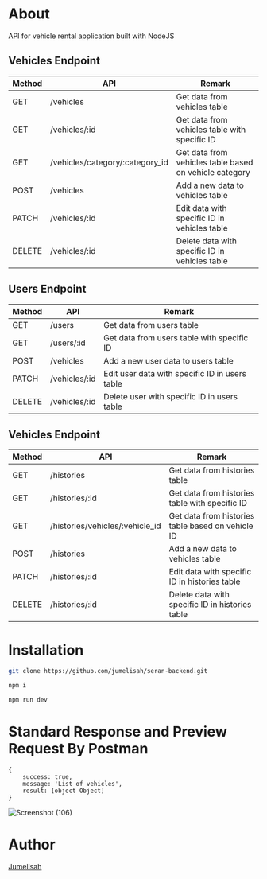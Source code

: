 # About
API for vehicle rental application built with NodeJS

## Vehicles Endpoint
| Method | API | Remark |
| ------ | ------ | ------ |
| GET | /vehicles | Get data from vehicles table  |
| GET | /vehicles/:id | Get data from vehicles table with specific ID |
| GET | /vehicles/category/:category_id | Get data from vehicles table based on vehicle category |
| POST | /vehicles | Add a new data to vehicles table |
| PATCH | /vehicles/:id | Edit data with specific ID in vehicles table |
| DELETE | /vehicles/:id | Delete data with specific ID in vehicles table |

## Users Endpoint
| Method | API | Remark |
| ------ | ------ | ------ |
| GET | /users | Get data from users table  |
| GET | /users/:id | Get data from users table with specific ID |
| POST | /vehicles | Add a new user data to users table |
| PATCH | /vehicles/:id | Edit user data with specific ID in users table |
| DELETE | /vehicles/:id | Delete user with specific ID in users table |

## Vehicles Endpoint
| Method | API | Remark |
| ------ | ------ | ------ |
| GET | /histories | Get data from histories table  |
| GET | /histories/:id | Get data from histories table with specific ID |
| GET | /histories/vehicles/:vehicle_id | Get data from histories table based on vehicle ID |
| POST | /histories | Add a new data to vehicles table |
| PATCH | /histories/:id | Edit data with specific ID in histories table |
| DELETE | /histories/:id | Delete data with specific ID in histories table |

# Installation

```sh
git clone https://github.com/jumelisah/seran-backend.git
```
```sh
npm i
```
```sh
npm run dev
```

# Standard Response and Preview Request By Postman

```
{
    success: true,
    message: 'List of vehicles',
    result: [object Object]
}
```
![Screenshot (106)](https://user-images.githubusercontent.com/90091968/152905337-f9592b3e-3538-4512-9d16-e314ff6409e5.png)


# Author

[Jumelisah](https://github.com/jumelisah)
